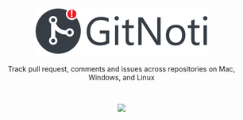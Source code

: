 
<div align="center">
  <br />
  <img height="99" width="352" src="https://github.com/ryanSN/gitnoti/blob/master/gitnoti_logo.png" />
  <br />
  <p> Track pull request, comments and issues across repositories on Mac, Windows, and Linux </p>
  <br/>
  <p>
    <a href="http://standardjs.com/">
      <img src="https://img.shields.io/badge/code%20style-standard-brightgreen.svg" />
    </a>
  </p>
</div>
